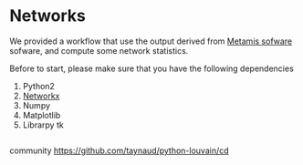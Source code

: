 # Networks
We provided a workflow that use the output derived from [Metamis sofware](https://www.ncbi.nlm.nih.gov/pubmed/27887570) sofware, and compute some network statistics. 

Before to start, please make sure that you have the following dependencies 
1. Python2  
2. [Networkx](https://networkx.github.io/)
3. Numpy 
4.  Matplotlib 
5. Librarpy tk 
``` sudo apt-get install python-tk
```

community https://github.com/taynaud/python-louvain/cd

